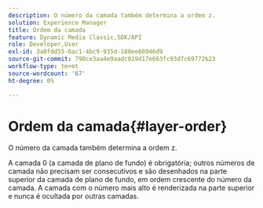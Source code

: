 ```yaml
---
description: O número da camada também determina a ordem z.
solution: Experience Manager
title: Ordem da camada
feature: Dynamic Media Classic,SDK/API
role: Developer,User
exl-id: 3a8fdd55-6ac1-4bc9-935d-188ee60946d9
source-git-commit: 790ce3aa4e9aadc019d17e663fc93d7c69772b23
workflow-type: tm+mt
source-wordcount: '67'
ht-degree: 0%

---
```


# Ordem da camada{#layer-order}

O número da camada também determina a ordem z.

A camada 0 (a camada de plano de fundo) é obrigatória; outros números de camada não precisam ser consecutivos e são desenhados na parte superior da camada de plano de fundo, em ordem crescente do número da camada. A camada com o número mais alto é renderizada na parte superior e nunca é ocultada por outras camadas.
